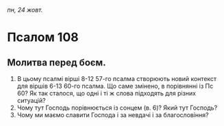 
_пн, 24 жовт._

# Псалом 108

## Молитва перед боєм.
1. В цьому псалмі вірші 8-12 57-го псалма створюють новий контекст для віршів 6-13 60-го псалма. Що саме змінено, в порівнянні із Пс 60? Як так сталося, що одні і ті ж слова підходять для різних ситуацій?
2. Чому тут Господь порівнюється із сонцем (в. 6)? Який тут Господь?
3. Чому ми маємо славити Господа і за невдачі і за благословіння?
